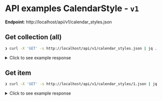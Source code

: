 # API examples CalendarStyle - `v1`

**Endpoint**: http://localhost/api/v1/calendar_styles.json

## Get collection (all)

```bash
❯ curl -X 'GET' -s http://localhost/api/v1/calendar_styles.json | jq .
```

<details>
  <summary>Click to see example response</summary>

```json
[
  {
    "id": 1,
    "name": "default",
    "config": {
      "name": "default"
    }
  }
]
```

</details>

## Get item

```bash
❯ curl -X 'GET' -s http://localhost/api/v1/calendar_styles/1.json | jq .
```

<details>
  <summary>Click to see example response</summary>

```json
{
  "id": 1,
  "name": "default",
  "config": {
    "name": "default"
  }
}
```

</details>
